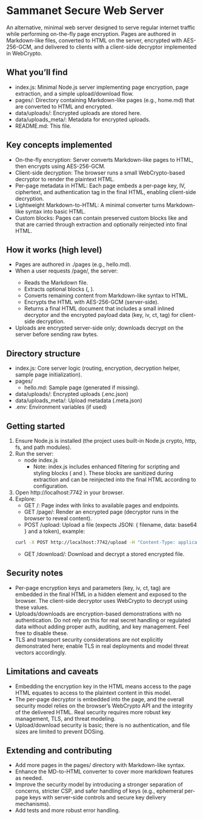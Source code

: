 # Sammanet Secure Web Server

An alternative, minimal web server designed to serve regular internet traffic while performing on-the-fly page encryption. Pages are authored in Markdown-like files, converted to HTML on the server, encrypted with AES-256-GCM, and delivered to clients with a client-side decryptor implemented in WebCrypto.

## What you’ll find
- index.js: Minimal Node.js server implementing page encryption, page extraction, and a simple upload/download flow.
- pages/: Directory containing Markdown-like pages (e.g., home.md) that are converted to HTML and encrypted.
- data/uploads/: Encrypted uploads are stored here.
- data/uploads_meta/: Metadata for encrypted uploads.
- README.md: This file.

## Key concepts implemented
- On-the-fly encryption: Server converts Markdown-like pages to HTML, then encrypts using AES-256-GCM.
- Client-side decryption: The browser runs a small WebCrypto-based decryptor to render the plaintext HTML.
- Per-page metadata in HTML: Each page embeds a per-page key, IV, ciphertext, and authentication tag in the final HTML, enabling client-side decryption.
- Lightweight Markdown-to-HTML: A minimal converter turns Markdown-like syntax into basic HTML.
- Custom blocks: Pages can contain preserved custom blocks like <snet-script> and <snet-style> that are carried through extraction and optionally reinjected into final HTML.

## How it works (high level)
- Pages are authored in ./pages (e.g., hello.md).
- When a user requests /page/<name>, the server:
  - Reads the Markdown file.
  - Extracts optional blocks (<snet-script>, <snet-style>).
  - Converts remaining content from Markdown-like syntax to HTML.
  - Encrypts the HTML with AES-256-GCM (server-side).
  - Returns a final HTML document that includes a small inlined decryptor and the encrypted payload data (key, iv, ct, tag) for client-side decryption.
- Uploads are encrypted server-side only; downloads decrypt on the server before sending raw bytes.

## Directory structure
- index.js: Core server logic (routing, encryption, decryption helper, sample page initialization).
- pages/
  - hello.md: Sample page (generated if missing).
- data/uploads/: Encrypted uploads (.enc.json)
- data/uploads_meta/: Upload metadata (.meta.json)
- .env: Environment variables (if used)

## Getting started
1. Ensure Node.js is installed (the project uses built-in Node.js crypto, http, fs, and path modules).
2. Run the server:
   - node index.js
      - Note: index.js includes enhanced filtering for scripting and styling blocks (<snet-script> and <snet-style>). These blocks are sanitized during extraction and can be reinjected into the final HTML according to configuration.
3. Open http://localhost:7742 in your browser.
4. Explore:
   - GET /: Page index with links to available pages and endpoints.
   - GET /page/<name>: Render an encrypted page (decryptor runs in the browser to reveal content).
   - POST /upload: Upload a file (expects JSON: { filename, data: base64 } and a token), example:
   ```bash
   curl -X POST http://localhost:7742/upload -H "Content-Type: application/json" -H "Authorization: Bearer <TOKEN>" -d '{"filename":"test.bin","data":"BASE64_CONTENT"}'
    ```
   - GET /download/<filename>: Download and decrypt a stored encrypted file.

## Security notes
- Per-page encryption keys and parameters (key, iv, ct, tag) are embedded in the final HTML in a hidden element and exposed to the browser. The client-side decryptor uses WebCrypto to decrypt using these values.
- Uploads/downloads are encryption-based demonstrations with no authentication. Do not rely on this for real secret handling or regulated data without adding proper auth, auditing, and key management. Feel free to disable these.
- TLS and transport security considerations are not explicitly demonstrated here; enable TLS in real deployments and model threat vectors accordingly.

## Limitations and caveats
- Embedding the encryption key in the HTML means access to the page HTML equates to access to the plaintext content in this model.
- The per-page decryptor is embedded into the page, and the overall security model relies on the browser’s WebCrypto API and the integrity of the delivered HTML. Real security requires more robust key management, TLS, and threat modeling.
- Upload/download security is basic; there is no authentication, and file sizes are limited to prevent DOSing.

## Extending and contributing
- Add more pages in the pages/ directory with Markdown-like syntax.
- Enhance the MD-to-HTML converter to cover more markdown features as needed.
- Improve the security model by introducing a stronger separation of concerns, stricter CSP, and safer handling of keys (e.g., ephemeral per-page keys with server-side controls and secure key delivery mechanisms).
- Add tests and more robust error handling.
